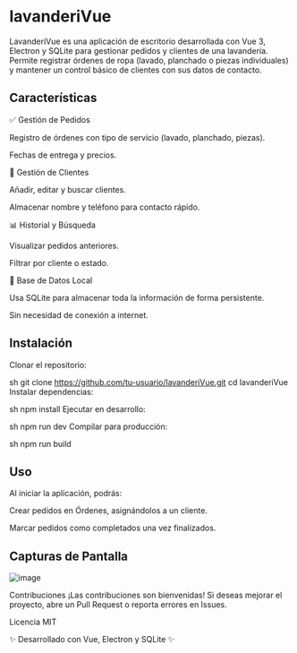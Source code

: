 # lavanderiVue

LavanderiVue es una aplicación de escritorio desarrollada con Vue 3, Electron y SQLite para gestionar pedidos y clientes de una lavandería. Permite registrar órdenes de ropa (lavado, planchado o piezas individuales) y mantener un control básico de clientes con sus datos de contacto.

## Características

✅ Gestión de Pedidos

Registro de órdenes con tipo de servicio (lavado, planchado, piezas).

Fechas de entrega y precios.

👥 Gestión de Clientes

Añadir, editar y buscar clientes.

Almacenar nombre y teléfono para contacto rápido.

📊 Historial y Búsqueda

Visualizar pedidos anteriores.

Filtrar por cliente o estado.

💾 Base de Datos Local

Usa SQLite para almacenar toda la información de forma persistente.

Sin necesidad de conexión a internet.

## Instalación

Clonar el repositorio:

sh
git clone https://github.com/tu-usuario/lavanderiVue.git
cd lavanderiVue
Instalar dependencias:

sh
npm install
Ejecutar en desarrollo:

sh
npm run dev
Compilar para producción:

sh
npm run build

## Uso

Al iniciar la aplicación, podrás:

Crear pedidos en Órdenes, asignándolos a un cliente.

Marcar pedidos como completados una vez finalizados.

## Capturas de Pantalla

![image](https://github.com/user-attachments/assets/58200688-a915-48ae-af8b-bab9ce52834d)


Contribuciones
¡Las contribuciones son bienvenidas! Si deseas mejorar el proyecto, abre un Pull Request o reporta errores en Issues.

Licencia
MIT

✨ Desarrollado con Vue, Electron y SQLite ✨
